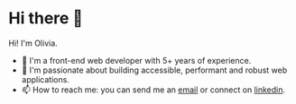 # Hi there 👋

Hi! I'm Olivia.

- 💼 I'm a front-end web developer with 5+ years of experience.
- 💞 I'm passionate about building accessible, performant and robust web applications.
- 📫 How to reach me: you can send me an [email](livie7c@gmail.com) or connect on [linkedin](https://www.linkedin.com/in/olivia-coumans/).
